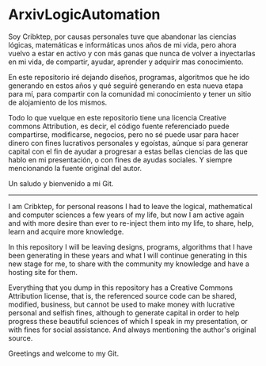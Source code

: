 # ArxivLogicAutomation

Soy Cribktep, por causas personales tuve que abandonar las ciencias lógicas, matemáticas e informáticas unos años de mi vida,
pero ahora vuelvo a estar en activo y con más ganas que nunca de volver a inyectarlas en mi vida, de compartir, ayudar, aprender y adquirír mas conocimiento.

En este repositorio iré dejando diseños, programas, algoritmos que he ido generando en estos años y qué seguiré generando en esta nueva etapa para mí, para compartir con la comunidad mi conocimiento y tener un sitio de alojamiento de los mismos.

Todo lo que vuelque en este repositorio tiene una licencia Creative commons Attribution, es decir, el código fuente referenciado
puede compartirse, modificarse, negocios, pero no sé puede usar para hacer dinero con fines lucrativos personales y egoístas,
aúnque sí para generar capital con el fin de ayudar a progresar a estas bellas ciencias de las que hablo en mi presentación,
o con fines de ayudas sociales.
Y siempre mencionando la fuente original del autor.

Un saludo y bienvenido a mi Git.


****************************************************************************************************************************************

I am Cribktep, for personal reasons I had to leave the logical, mathematical and computer sciences a few years of my life,
but now I am active again and with more desire than ever to re-inject them into my life, to share, help, learn and acquire more knowledge.

In this repository I will be leaving designs, programs, algorithms that I have been generating in these years and what I will continue generating in this new stage for me, to share with the community my knowledge and have a hosting site for them.

Everything that you dump in this repository has a Creative Commons Attribution license, that is, the referenced source code
can be shared, modified, business, but cannot be used to make money with lucrative personal and selfish fines,
although to generate capital in order to help progress these beautiful sciences of which I speak in my presentation,
or with fines for social assistance.
And always mentioning the author's original source.

Greetings and welcome to my Git.
